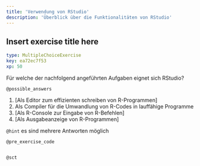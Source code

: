```yaml
---
title: 'Verwendung von RStudio'
description: 'Überblick über die Funktionalitäten von RStudio'
---
```


## Insert exercise title here

```yaml
type: MultipleChoiceExercise
key: ea72ec7f53
xp: 50
```

Für welche der nachfolgend angeführten Aufgaben eignet sich RStudio?

`@possible_answers`
1. [Als Editor zum effizienten schreiben von R-Programmen]
2. Als Compiler für die Umwandlung von R-Codes in lauffähige Programme
3. [Als R-Console zur Eingabe von R-Befehlen]
4. [Als Ausgabeanzeige von R-Programmen]

`@hint`
es sind mehrere Antworten möglich

`@pre_exercise_code`
```{r}

```

`@sct`
```{r}

```
